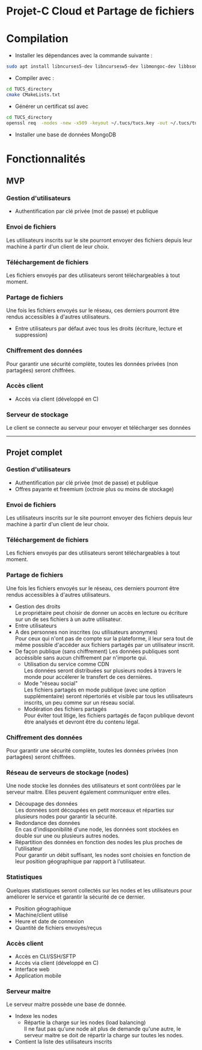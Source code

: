 # Projet-C Cloud et Partage de fichiers

# Compilation
- Installer les dépendances avec la commande suivante :
```sh
sudo apt install libncurses5-dev libncursesw5-dev libmongoc-dev libbson-dev libmongoc-1.0-0 libbson-1.0-0 libssl-dev libsasl2-dev gcc cmake openssl
```
- Compiler avec :
```sh
cd TUCS_directory
cmake CMakeLists.txt
```
- Générer un certificat ssl avec
```sh
cd TUCS_directory
openssl req  -nodes -new -x509 -keyout ~/.tucs/tucs.key -out ~/.tucs/tucs.cert
```
- Installer une base de données MongoDB

# Fonctionnalités

## MVP

### Gestion d'utilisateurs
- Authentification par clé privée (mot de passe) et publique

### Envoi de fichiers
Les utilisateurs inscrits sur le site pourront envoyer des fichiers depuis leur machine à partir d'un client de leur choix.

### Téléchargement de fichiers
Les fichiers envoyés par des utilisateurs seront téléchargeables à tout moment.

### Partage de fichiers
Une fois les fichiers envoyés sur le réseau, ces derniers pourront être rendus accessibles à d'autres utilisateurs.

- Entre utilisateurs par défaut avec tous les droits (écriture, lecture et suppression)

### Chiffrement des données
Pour garantir une sécurité complète, toutes les données privées (non partagées) seront chiffrées.

### Accès client
- Accès via client (développé en C)

### Serveur de stockage
Le client se connecte au serveur pour envoyer et télécharger ses données

---

## Projet complet

### Gestion d'utilisateurs
- Authentification par clé privée (mot de passe) et publique
- Offres payante et freemium (octroie plus ou moins de stockage)

### Envoi de fichiers
Les utilisateurs inscrits sur le site pourront envoyer des fichiers depuis leur machine à partir d'un client de leur choix.

### Téléchargement de fichiers
Les fichiers envoyés par des utilisateurs seront téléchargeables à tout moment.

### Partage de fichiers
Une fois les fichiers envoyés sur le réseau, ces derniers pourront être rendus accessibles à d'autres utilisateurs.

- Gestion des droits  
Le propriétaire peut choisir de donner un accès en lecture ou écriture sur un de ses fichiers à un autre utilisateur.
- Entre utilisateurs
- A des personnes non inscrites (ou utilisateurs anonymes)  
Pour ceux qui n'ont pas de compte sur la plateforme, il leur sera tout de même possible d'accéder aux fichiers partagés par un utilisateur inscrit.
- De façon publique (sans chiffrement)
Les données publiques sont accéssible sans aucun chiffrement par n'importe qui.
    - Utilisation du service comme CDN  
    Les données seront distribuées sur plusieurs nodes à travers le monde pour accélerer le transfert de ces dernières.
    - Mode "réseau social"  
    Les fichiers partagés en mode publique (avec une option supplémentaire) seront répertoriés et visible par tous les utilisateurs inscrits, un peu comme sur un réseau social.
    - Modération des fichiers partagés  
    Pour éviter tout litige, les fichiers partagés de façon publique devont être analysés et devront être du contenu légal.

### Chiffrement des données
Pour garantir une sécurité complète, toutes les données privées (non partagées) seront chiffrées.

### Réseau de serveurs de stockage (nodes)
Une node stocke les données des utilisateurs et sont contrôlées par le serveur maitre. Elles peuvent également communiquer entre elles.

- Découpage des données  
Les données sont découpées en petit morceaux et réparties sur plusieurs nodes pour garantir la sécurité.
- Redondance des données  
En cas d'indisponibilité d'une node, les données sont stockées en double sur une ou plusieurs autres nodes.
- Répartition des données en fonction des nodes les plus proches de l'utilisateur  
Pour garantir un débit suffisant, les nodes sont choisies en fonction de leur position géographique par rapport à l'utilisateur.

### Statistiques
Quelques statistiques seront collectés sur les nodes et les utilisateurs pour améliorer le service et garantir la sécurité de ce dernier.

- Position géographique
- Machine/client utilisé
- Heure et date de connexion
- Quantité de fichiers envoyés/reçus

### Accès client
- Accès en CLI/SSH/SFTP
- Accès via client (développé en C)
- Interface web
- Application mobile

### Serveur maitre
Le serveur maitre possède une base de donnée.
- Indexe les nodes
    - Répartie la charge sur les nodes (load balancing)  
    Il ne faut pas qu'une node ait plus de demande qu'une autre, le serveur maitre se doit de répartir la charge sur toutes les nodes.
- Contient la liste des utilisateurs inscrits
